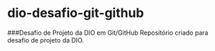 # dio-desafio-git-github
###Desafio de Projeto da DIO em Git/GitHub
Repositório criado para desafio de projeto da DIO.

